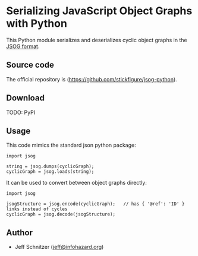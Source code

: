 # Serializing JavaScript Object Graphs with Python

This Python module serializes and deserializes cyclic object graphs in the [JSOG format](https://github.com/stickfigure/jsog).

## Source code

The official repository is (https://github.com/stickfigure/jsog-python).

## Download

TODO: PyPI

## Usage

This code mimics the standard json python package:

    import jsog

	string = jsog.dumps(cyclicGraph);
	cyclicGraph = jsog.loads(string);

It can be used to convert between object graphs directly:

    import jsog

	jsogStructure = jsog.encode(cyclicGraph);	// has { '@ref': 'ID' } links instead of cycles
	cyclicGraph = jsog.decode(jsogStructure);

## Author

* Jeff Schnitzer (jeff@infohazard.org)
